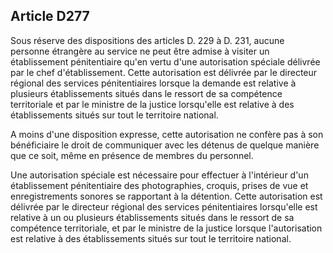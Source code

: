 Article D277
----
Sous réserve des dispositions des articles D. 229 à D. 231, aucune personne
étrangère au service ne peut être admise à visiter un établissement
pénitentiaire qu'en vertu d'une autorisation spéciale délivrée par le chef
d'établissement. Cette autorisation est délivrée par le directeur régional des
services pénitentiaires lorsque la demande est relative à plusieurs
établissements situés dans le ressort de sa compétence territoriale et par le
ministre de la justice lorsqu'elle est relative à des établissements situés sur
tout le territoire national.

A moins d'une disposition expresse, cette autorisation ne confère pas à son
bénéficiaire le droit de communiquer avec les détenus de quelque manière que ce
soit, même en présence de membres du personnel.

Une autorisation spéciale est nécessaire pour effectuer à l'intérieur d'un
établissement pénitentiaire des photographies, croquis, prises de vue et
enregistrements sonores se rapportant à la détention. Cette autorisation est
délivrée par le directeur régional des services pénitentiaires lorsqu'elle est
relative à un ou plusieurs établissements situés dans le ressort de sa
compétence territoriale, et par le ministre de la justice lorsque l'autorisation
est relative à des établissements situés sur tout le territoire national.
